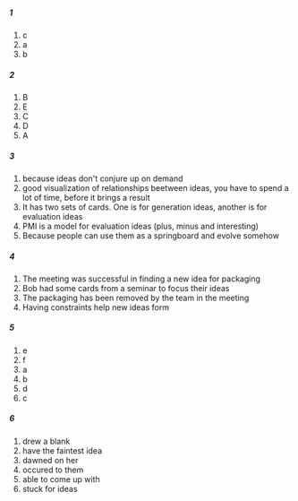 ##### 1
1. c 
2. a
3. b

##### 2
1. B
2. E
3. C
4. D
5. A

##### 3
1. because ideas don't conjure up on demand
2. good visualization of relationships beetween ideas, 
you have to spend a lot of time, before it brings a result
3. It has two sets of cards. One is for generation ideas, another is for evaluation ideas
4. PMI is a model for evaluation ideas (plus, minus and interesting)
5. Because people can use them as a springboard and evolve somehow

##### 4
1. The meeting was successful in finding a new idea for packaging
2. Bob had some cards from a seminar to focus their ideas
3. The packaging has been removed by the team in the meeting
4. Having constraints help new ideas form

##### 5
1. e
2. f
3. a
4. b
5. d
6. c

##### 6
1. drew a blank
2. have the faintest idea
3. dawned on her
4. occured to them
5. able to come up with 
6. stuck for ideas
